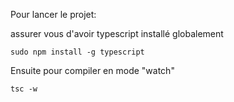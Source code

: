 Pour lancer le projet:

assurer vous d'avoir typescript installé globalement

`sudo npm install -g typescript`

Ensuite pour compiler en mode "watch"

`tsc -w`